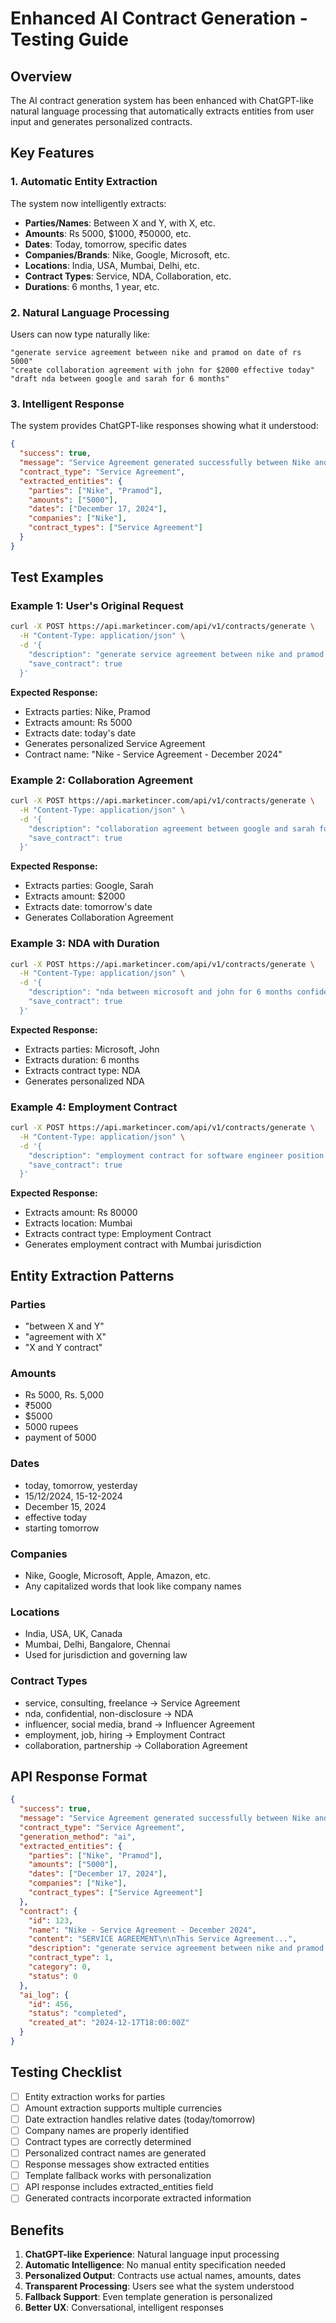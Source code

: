 # Enhanced AI Contract Generation - Testing Guide

## Overview

The AI contract generation system has been enhanced with ChatGPT-like natural language processing that automatically extracts entities from user input and generates personalized contracts.

## Key Features

### 1. Automatic Entity Extraction
The system now intelligently extracts:
- **Parties/Names**: Between X and Y, with X, etc.
- **Amounts**: Rs 5000, $1000, ₹50000, etc.
- **Dates**: Today, tomorrow, specific dates
- **Companies/Brands**: Nike, Google, Microsoft, etc.
- **Locations**: India, USA, Mumbai, Delhi, etc.
- **Contract Types**: Service, NDA, Collaboration, etc.
- **Durations**: 6 months, 1 year, etc.

### 2. Natural Language Processing
Users can now type naturally like:
```
"generate service agreement between nike and pramod on date of rs 5000"
"create collaboration agreement with john for $2000 effective today"
"draft nda between google and sarah for 6 months"
```

### 3. Intelligent Response
The system provides ChatGPT-like responses showing what it understood:
```json
{
  "success": true,
  "message": "Service Agreement generated successfully between Nike and Pramod, for 5000, effective today. I've automatically extracted and incorporated the key details from your request.",
  "contract_type": "Service Agreement",
  "extracted_entities": {
    "parties": ["Nike", "Pramod"],
    "amounts": ["5000"],
    "dates": ["December 17, 2024"],
    "companies": ["Nike"],
    "contract_types": ["Service Agreement"]
  }
}
```

## Test Examples

### Example 1: User's Original Request
```bash
curl -X POST https://api.marketincer.com/api/v1/contracts/generate \
  -H "Content-Type: application/json" \
  -d '{
    "description": "generate service agreement between nike and pramod on date of rs 5000",
    "save_contract": true
  }'
```

**Expected Response:**
- Extracts parties: Nike, Pramod
- Extracts amount: Rs 5000
- Extracts date: today's date
- Generates personalized Service Agreement
- Contract name: "Nike - Service Agreement - December 2024"

### Example 2: Collaboration Agreement
```bash
curl -X POST https://api.marketincer.com/api/v1/contracts/generate \
  -H "Content-Type: application/json" \
  -d '{
    "description": "collaboration agreement between google and sarah for $2000 effective tomorrow",
    "save_contract": true
  }'
```

**Expected Response:**
- Extracts parties: Google, Sarah
- Extracts amount: $2000
- Extracts date: tomorrow's date
- Generates Collaboration Agreement

### Example 3: NDA with Duration
```bash
curl -X POST https://api.marketincer.com/api/v1/contracts/generate \
  -H "Content-Type: application/json" \
  -d '{
    "description": "nda between microsoft and john for 6 months confidential information",
    "save_contract": true
  }'
```

**Expected Response:**
- Extracts parties: Microsoft, John
- Extracts duration: 6 months
- Extracts contract type: NDA
- Generates personalized NDA

### Example 4: Employment Contract
```bash
curl -X POST https://api.marketincer.com/api/v1/contracts/generate \
  -H "Content-Type: application/json" \
  -d '{
    "description": "employment contract for software engineer position with salary of rs 80000 in mumbai",
    "save_contract": true
  }'
```

**Expected Response:**
- Extracts amount: Rs 80000
- Extracts location: Mumbai
- Extracts contract type: Employment Contract
- Generates employment contract with Mumbai jurisdiction

## Entity Extraction Patterns

### Parties
- "between X and Y"
- "agreement with X"
- "X and Y contract"

### Amounts
- Rs 5000, Rs. 5,000
- ₹5000
- $5000
- 5000 rupees
- payment of 5000

### Dates
- today, tomorrow, yesterday
- 15/12/2024, 15-12-2024
- December 15, 2024
- effective today
- starting tomorrow

### Companies
- Nike, Google, Microsoft, Apple, Amazon, etc.
- Any capitalized words that look like company names

### Locations
- India, USA, UK, Canada
- Mumbai, Delhi, Bangalore, Chennai
- Used for jurisdiction and governing law

### Contract Types
- service, consulting, freelance → Service Agreement
- nda, confidential, non-disclosure → NDA
- influencer, social media, brand → Influencer Agreement
- employment, job, hiring → Employment Contract
- collaboration, partnership → Collaboration Agreement

## API Response Format

```json
{
  "success": true,
  "message": "Service Agreement generated successfully between Nike and Pramod, for 5000. I've automatically extracted and incorporated the key details from your request.",
  "contract_type": "Service Agreement",
  "generation_method": "ai",
  "extracted_entities": {
    "parties": ["Nike", "Pramod"],
    "amounts": ["5000"],
    "dates": ["December 17, 2024"],
    "companies": ["Nike"],
    "contract_types": ["Service Agreement"]
  },
  "contract": {
    "id": 123,
    "name": "Nike - Service Agreement - December 2024",
    "content": "SERVICE AGREEMENT\n\nThis Service Agreement...",
    "description": "generate service agreement between nike and pramod on date of rs 5000",
    "contract_type": 1,
    "category": 0,
    "status": 0
  },
  "ai_log": {
    "id": 456,
    "status": "completed",
    "created_at": "2024-12-17T18:00:00Z"
  }
}
```

## Testing Checklist

- [ ] Entity extraction works for parties
- [ ] Amount extraction supports multiple currencies
- [ ] Date extraction handles relative dates (today/tomorrow)
- [ ] Company names are properly identified
- [ ] Contract types are correctly determined
- [ ] Personalized contract names are generated
- [ ] Response messages show extracted entities
- [ ] Template fallback works with personalization
- [ ] API response includes extracted_entities field
- [ ] Generated contracts incorporate extracted information

## Benefits

1. **ChatGPT-like Experience**: Natural language input processing
2. **Automatic Intelligence**: No manual entity specification needed
3. **Personalized Output**: Contracts use actual names, amounts, dates
4. **Transparent Processing**: Users see what the system understood
5. **Fallback Support**: Even template generation is personalized
6. **Better UX**: Conversational, intelligent responses